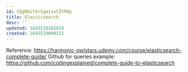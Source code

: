 ```yaml
---
id: CQgNUiY4rSgejxxCZYPWy
title: Elasticsearch
desc: ''
updated: 1645539265824
created: 1645539090151
---
```


Reference: https://harmonic-owlstars.udemy.com/course/elasticsearch-complete-guide/
Github for queries example: https://github.com/codingexplained/complete-guide-to-elasticsearch
